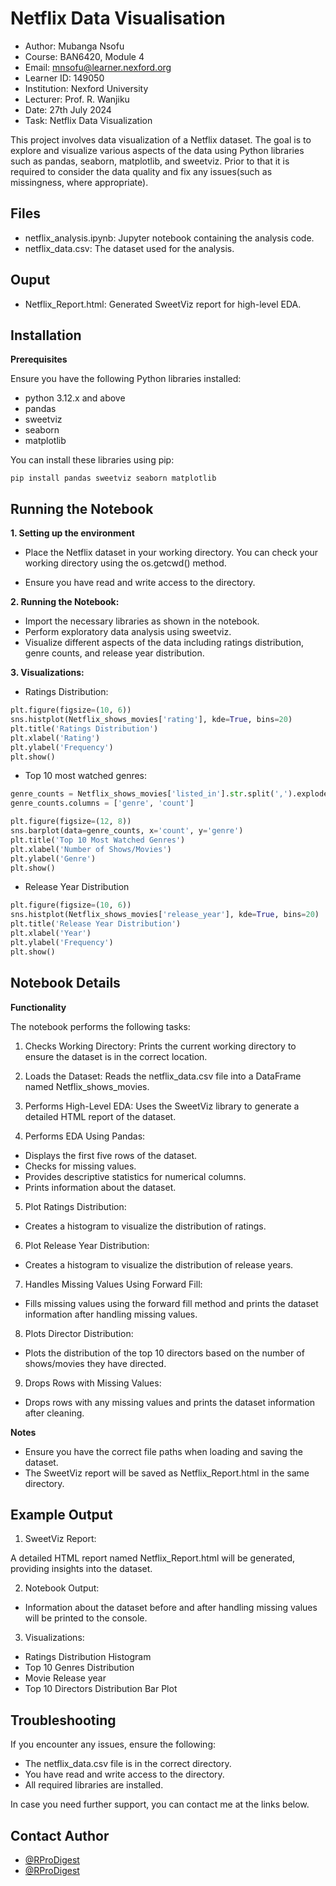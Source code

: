 
# Netflix Data Visualisation

- Author: Mubanga Nsofu
- Course: BAN6420, Module 4
- Email: mnsofu@learner.nexford.org
- Learner ID: 149050
- Institution: Nexford University
- Lecturer: Prof. R. Wanjiku
- Date: 27th July 2024
- Task: Netflix Data Visualization

This project involves data visualization of a Netflix dataset. The goal is to explore and visualize various aspects of the data using Python libraries such as pandas, seaborn, matplotlib, and sweetviz. Prior to that it is required to consider the data quality and fix any issues(such as missingness, where appropriate).




## Files

- netflix_analysis.ipynb: Jupyter notebook containing the analysis code.
- netflix_data.csv: The dataset used for the analysis.

## Ouput
- Netflix_Report.html: Generated SweetViz report for high-level EDA.

## Installation

**Prerequisites**

Ensure you have the following Python libraries installed:

- python 3.12.x and above 
- pandas
- sweetviz
- seaborn
- matplotlib

You can install these libraries using pip:

```
pip install pandas sweetviz seaborn matplotlib

```


## Running the Notebook

**1. Setting up the environment**

- Place the Netflix dataset in your working directory. You can check your working directory using the os.getcwd() method.

- Ensure you have read and write access to the directory.


**2. Running the Notebook:**

- Import the necessary libraries as shown in the notebook.
- Perform exploratory data analysis using sweetviz.
- Visualize different aspects of the data including ratings distribution, genre counts, and release year distribution.

**3. Visualizations:**
- Ratings Distribution:

```python
plt.figure(figsize=(10, 6))
sns.histplot(Netflix_shows_movies['rating'], kde=True, bins=20)
plt.title('Ratings Distribution')
plt.xlabel('Rating')
plt.ylabel('Frequency')
plt.show()
```
- Top 10 most watched genres: 

```python
genre_counts = Netflix_shows_movies['listed_in'].str.split(',').explode().value_counts().head(10).reset_index()
genre_counts.columns = ['genre', 'count']

plt.figure(figsize=(12, 8))
sns.barplot(data=genre_counts, x='count', y='genre')
plt.title('Top 10 Most Watched Genres')
plt.xlabel('Number of Shows/Movies')
plt.ylabel('Genre')
plt.show()
```

- Release Year Distribution

```python
plt.figure(figsize=(10, 6))
sns.histplot(Netflix_shows_movies['release_year'], kde=True, bins=20)
plt.title('Release Year Distribution')
plt.xlabel('Year')
plt.ylabel('Frequency')
plt.show()
```

## Notebook Details

**Functionality**

The notebook performs the following tasks:

1. Checks Working Directory:
Prints the current working directory to ensure the dataset is in the correct location.

2. Loads the Dataset:
Reads the netflix_data.csv file into a DataFrame named Netflix_shows_movies.

3. Performs High-Level EDA:
Uses the SweetViz library to generate a detailed HTML report of the dataset.

4. Performs EDA Using Pandas:

- Displays the first five rows of the dataset.
- Checks for missing values.
- Provides descriptive statistics for numerical columns.
- Prints information about the dataset.

5.  Plot Ratings Distribution:

- Creates a histogram to visualize the distribution of ratings.

6. Plot Release Year Distribution:

- Creates a histogram to visualize the distribution of release years.

7. Handles Missing Values Using Forward Fill:

- Fills missing values using the forward fill method and prints the dataset information after handling missing values.

8. Plots Director Distribution:

- Plots the distribution of the top 10 directors based on the number of shows/movies they have directed.

9. Drops Rows with Missing Values:

- Drops rows with any missing values and prints the dataset information after cleaning.


**Notes**
- Ensure you have the correct file paths when loading and saving the dataset.
- The SweetViz report will be saved as Netflix_Report.html in the same directory.
## Example Output

1. SweetViz Report:

A detailed HTML report named Netflix_Report.html will be generated, providing insights into the dataset.

2. Notebook Output:

- Information about the dataset before and after handling missing values will be printed to the console.

3. Visualizations:

- Ratings Distribution Histogram
- Top 10 Genres Distribution
- Movie Release year
- Top 10 Directors Distribution Bar Plot
## Troubleshooting

If you encounter any issues, ensure the following:

- The netflix_data.csv file is in the correct directory.
- You have read and write access to the directory.
- All required libraries are installed.

In case you need further support, you can contact me at the links below.
## Contact Author

- [@RProDigest](https://www.github.com/RProDigest)
- [@RProDigest](https://www.twitter.com/RProDigest)


